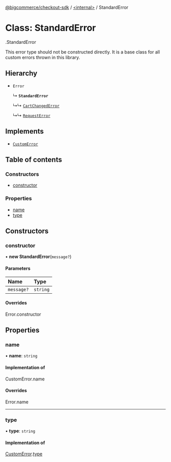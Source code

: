 [@bigcommerce/checkout-sdk](../README.md) / [<internal\>](../modules/internal_.md) / StandardError

# Class: StandardError

[<internal>](../modules/internal_.md).StandardError

This error type should not be constructed directly. It is a base class for
all custom errors thrown in this library.

## Hierarchy

- `Error`

  ↳ **`StandardError`**

  ↳↳ [`CartChangedError`](internal_.CartChangedError.md)

  ↳↳ [`RequestError`](internal_.RequestError.md)

## Implements

- [`CustomError`](../interfaces/internal_.CustomError.md)

## Table of contents

### Constructors

- [constructor](internal_.StandardError.md#constructor)

### Properties

- [name](internal_.StandardError.md#name)
- [type](internal_.StandardError.md#type)

## Constructors

### constructor

• **new StandardError**(`message?`)

#### Parameters

| Name | Type |
| :------ | :------ |
| `message?` | `string` |

#### Overrides

Error.constructor

## Properties

### name

• **name**: `string`

#### Implementation of

CustomError.name

#### Overrides

Error.name

___

### type

• **type**: `string`

#### Implementation of

[CustomError](../interfaces/internal_.CustomError.md).[type](../interfaces/internal_.CustomError.md#type)
